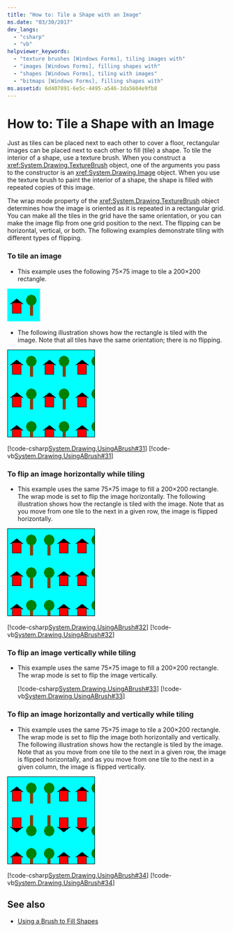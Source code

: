 ```yaml
---
title: "How to: Tile a Shape with an Image"
ms.date: "03/30/2017"
dev_langs: 
  - "csharp"
  - "vb"
helpviewer_keywords: 
  - "texture brushes [Windows Forms], tiling images with"
  - "images [Windows Forms], filling shapes with"
  - "shapes [Windows Forms], tiling with images"
  - "bitmaps [Windows Forms], filling shapes with"
ms.assetid: 6d407891-6e5c-4495-a546-3da5604e9fb8
---
```

# How to: Tile a Shape with an Image
Just as tiles can be placed next to each other to cover a floor, rectangular images can be placed next to each other to fill (tile) a shape. To tile the interior of a shape, use a texture brush. When you construct a <xref:System.Drawing.TextureBrush> object, one of the arguments you pass to the constructor is an <xref:System.Drawing.Image> object. When you use the texture brush to paint the interior of a shape, the shape is filled with repeated copies of this image.  
  
 The wrap mode property of the <xref:System.Drawing.TextureBrush> object determines how the image is oriented as it is repeated in a rectangular grid. You can make all the tiles in the grid have the same orientation, or you can make the image flip from one grid position to the next. The flipping can be horizontal, vertical, or both. The following examples demonstrate tiling with different types of flipping.  
  
### To tile an image  
  
-   This example uses the following 75×75 image to tile a 200×200 rectangle.  
  
 ![The tile image that shows a red house and a tree.](./media/how-to-tile-a-shape-with-an-image/rectangle-tile-200x200.gif)  
  
-   The following illustration shows how the rectangle is tiled with the image. Note that all tiles have the same orientation; there is no flipping.  
  
 ![A rectangle tiled with the image using the same orientation for all tiles.](./media/how-to-tile-a-shape-with-an-image/rectangle-tiled-image-no-flip.gif)  
  
 [!code-csharp[System.Drawing.UsingABrush#31](~/samples/snippets/csharp/VS_Snippets_Winforms/System.Drawing.UsingABrush/CS/Class1.cs#31)]
 [!code-vb[System.Drawing.UsingABrush#31](~/samples/snippets/visualbasic/VS_Snippets_Winforms/System.Drawing.UsingABrush/VB/Class1.vb#31)]  
  
### To flip an image horizontally while tiling  
  
-   This example uses the same 75×75 image to fill a 200×200 rectangle. The wrap mode is set to flip the image horizontally. The following illustration shows how the rectangle is tiled with the image. Note that as you move from one tile to the next in a given row, the image is flipped horizontally.  
  
 ![A rectangle tiled with the image flipped horizontally.](./media/how-to-tile-a-shape-with-an-image/rectangle-tiled-image-horizontal-flip.gif)  
  
 [!code-csharp[System.Drawing.UsingABrush#32](~/samples/snippets/csharp/VS_Snippets_Winforms/System.Drawing.UsingABrush/CS/Class1.cs#32)]
 [!code-vb[System.Drawing.UsingABrush#32](~/samples/snippets/visualbasic/VS_Snippets_Winforms/System.Drawing.UsingABrush/VB/Class1.vb#32)]  
  
### To flip an image vertically while tiling  
  
-   This example uses the same 75×75 image to fill a 200×200 rectangle. The wrap mode is set to flip the image vertically.  
  
     [!code-csharp[System.Drawing.UsingABrush#33](~/samples/snippets/csharp/VS_Snippets_Winforms/System.Drawing.UsingABrush/CS/Class1.cs#33)]
     [!code-vb[System.Drawing.UsingABrush#33](~/samples/snippets/visualbasic/VS_Snippets_Winforms/System.Drawing.UsingABrush/VB/Class1.vb#33)]  
  
### To flip an image horizontally and vertically while tiling  
  
-   This example uses the same 75×75 image to tile a 200×200 rectangle. The wrap mode is set to flip the image both horizontally and vertically. The following illustration shows how the rectangle is tiled by the image. Note that as you move from one tile to the next in a given row, the image is flipped horizontally, and as you move from one tile to the next in a given column, the image is flipped vertically.  
  
 ![Screenshot that shows a tile flipped horizontally and vertically.](./media/how-to-tile-a-shape-with-an-image/rectangle-tiled-image-horizontal-vertical-flip.gif)  
  
 [!code-csharp[System.Drawing.UsingABrush#34](~/samples/snippets/csharp/VS_Snippets_Winforms/System.Drawing.UsingABrush/CS/Class1.cs#34)]
 [!code-vb[System.Drawing.UsingABrush#34](~/samples/snippets/visualbasic/VS_Snippets_Winforms/System.Drawing.UsingABrush/VB/Class1.vb#34)]  
  
## See also
- [Using a Brush to Fill Shapes](using-a-brush-to-fill-shapes.md)
